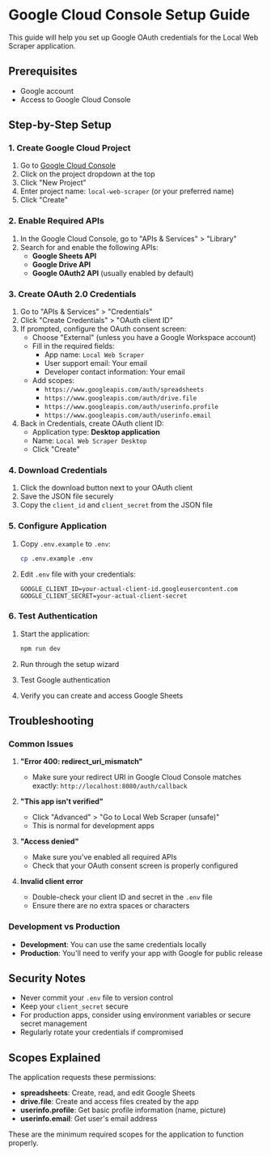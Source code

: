 # Google Cloud Console Setup Guide

This guide will help you set up Google OAuth credentials for the Local Web Scraper application.

## Prerequisites

- Google account
- Access to Google Cloud Console

## Step-by-Step Setup

### 1. Create Google Cloud Project

1. Go to [Google Cloud Console](https://console.cloud.google.com)
2. Click on the project dropdown at the top
3. Click "New Project"
4. Enter project name: `local-web-scraper` (or your preferred name)
5. Click "Create"

### 2. Enable Required APIs

1. In the Google Cloud Console, go to "APIs & Services" > "Library"
2. Search for and enable the following APIs:
   - **Google Sheets API**
   - **Google Drive API**
   - **Google OAuth2 API** (usually enabled by default)

### 3. Create OAuth 2.0 Credentials

1. Go to "APIs & Services" > "Credentials"
2. Click "Create Credentials" > "OAuth client ID"
3. If prompted, configure the OAuth consent screen:
   - Choose "External" (unless you have a Google Workspace account)
   - Fill in the required fields:
     - App name: `Local Web Scraper`
     - User support email: Your email
     - Developer contact information: Your email
   - Add scopes:
     - `https://www.googleapis.com/auth/spreadsheets`
     - `https://www.googleapis.com/auth/drive.file`
     - `https://www.googleapis.com/auth/userinfo.profile`
     - `https://www.googleapis.com/auth/userinfo.email`
4. Back in Credentials, create OAuth client ID:
   - Application type: **Desktop application**
   - Name: `Local Web Scraper Desktop`
   - Click "Create"

### 4. Download Credentials

1. Click the download button next to your OAuth client
2. Save the JSON file securely
3. Copy the `client_id` and `client_secret` from the JSON file

### 5. Configure Application

1. Copy `.env.example` to `.env`:
   ```bash
   cp .env.example .env
   ```

2. Edit `.env` file with your credentials:
   ```env
   GOOGLE_CLIENT_ID=your-actual-client-id.googleusercontent.com
   GOOGLE_CLIENT_SECRET=your-actual-client-secret
   ```

### 6. Test Authentication

1. Start the application:
   ```bash
   npm run dev
   ```

2. Run through the setup wizard
3. Test Google authentication
4. Verify you can create and access Google Sheets

## Troubleshooting

### Common Issues

1. **"Error 400: redirect_uri_mismatch"**
   - Make sure your redirect URI in Google Cloud Console matches exactly: `http://localhost:8080/auth/callback`

2. **"This app isn't verified"**
   - Click "Advanced" > "Go to Local Web Scraper (unsafe)"
   - This is normal for development apps

3. **"Access denied"**
   - Make sure you've enabled all required APIs
   - Check that your OAuth consent screen is properly configured

4. **Invalid client error**
   - Double-check your client ID and secret in the `.env` file
   - Ensure there are no extra spaces or characters

### Development vs Production

- **Development**: You can use the same credentials locally
- **Production**: You'll need to verify your app with Google for public release

## Security Notes

- Never commit your `.env` file to version control
- Keep your `client_secret` secure
- For production apps, consider using environment variables or secure secret management
- Regularly rotate your credentials if compromised

## Scopes Explained

The application requests these permissions:

- **spreadsheets**: Create, read, and edit Google Sheets
- **drive.file**: Create and access files created by the app
- **userinfo.profile**: Get basic profile information (name, picture)
- **userinfo.email**: Get user's email address

These are the minimum required scopes for the application to function properly.